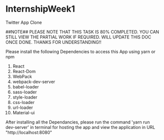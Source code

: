 # InternshipWeek1
Twitter App Clone

##NOTE## PLEASE NOTE THAT THIS TASK IS 80% COMPLETED. YOU CAN STILL VIEW THE PARTIAL WORK IF REQUIRED. WILL UPDATE THIS DOC ONCE DONE. THANKS FOR UNDERSTANDING!!

Please install the following Dependencies to access this App using yarn or npm

1. React
2. React-Dom
3. WebPack
4. webpack-dev-server
5. babel-loader
6. sass-loader
7. style-loader
8. css-loader
9. url-loader
10. Material-ui

After installing all the Dependancies, please run the command 'yarn run dev-server' in terminal for hosting the app and view the application in URL "http://localhost:8080"

